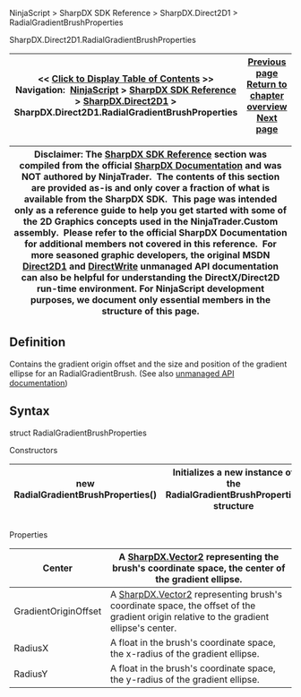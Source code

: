 ﻿
NinjaScript \> SharpDX SDK Reference \> SharpDX.Direct2D1 \> RadialGradientBrushProperties

SharpDX.Direct2D1\.RadialGradientBrushProperties

| \<\< [Click to Display Table of Contents](sharpdx_direct2d1_radialgradientbrushproperties.md) \>\> **Navigation:**     [NinjaScript](ninjascript.md) \> [SharpDX SDK Reference](sharpdx_sdk_reference.md) \> [SharpDX.Direct2D1](sharpdx_direct2d1.md) \> SharpDX.Direct2D1\.RadialGradientBrushProperties | [Previous page](sharpdx_direct2d1_radialgradientbrush_radiusy.md) [Return to chapter overview](sharpdx_direct2d1.md) [Next page](sharpdx_direct2d1_rendertarget.md) |
| --- | --- |

| Disclaimer: The [SharpDX SDK Reference](sharpdx_sdk_reference.md) section was compiled from the official [SharpDX Documentation](http://sharpdx.org/) and was NOT authored by NinjaTrader.  The contents of this section are provided as\-is and only cover a fraction of what is available from the SharpDX SDK.  This page was intended only as a reference guide to help you get started with some of the 2D Graphics concepts used in the NinjaTrader.Custom assembly.  Please refer to the official SharpDX Documentation for additional members not covered in this reference.  For more seasoned graphic developers, the original MSDN [Direct2D1](https://msdn.microsoft.com/en-us/library/windows/desktop/dd370990.aspx) and [DirectWrite](https://msdn.microsoft.com/en-us/library/windows/desktop/dd368038.aspx) unmanaged API documentation can also be helpful for understanding the DirectX/Direct2D run\-time environment. For NinjaScript development purposes, we document only essential members in the structure of this page. |
| --- |

## Definition
Contains the gradient origin offset and the size and position of the gradient ellipse for an RadialGradientBrush. 
(See also [unmanaged API documentation](http://msdn.microsoft.com/en-us/library/dd368149.aspx))
 
## Syntax
struct RadialGradientBrushProperties
   

Constructors

| new RadialGradientBrushProperties() | Initializes a new instance of the RadialGradientBrushProperties structure |
| --- | --- |
## 
## 
Properties

| Center | A [SharpDX.Vector2](sharpdx_vector2.md) representing the brush's coordinate space, the center of the gradient ellipse. |
| --- | --- |
| GradientOriginOffset | A [SharpDX.Vector2](sharpdx_vector2.md) representing brush's coordinate space, the offset of the gradient origin relative to the gradient ellipse's center. |
| RadiusX | A float in the brush's coordinate space, the x\-radius of the gradient ellipse. |
| RadiusY | A float in the brush's coordinate space, the y\-radius of the gradient ellipse. |
